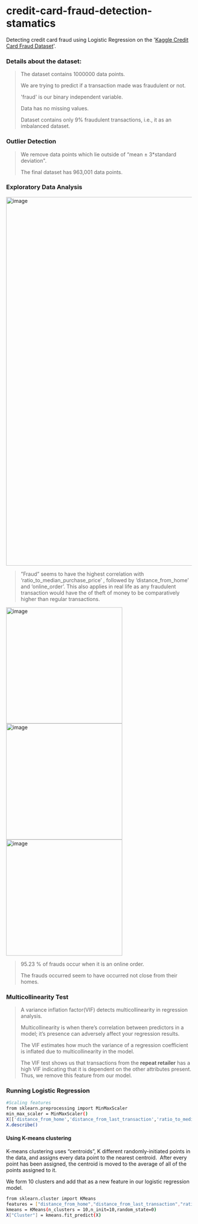 # credit-card-fraud-detection-stamatics
Detecting credit card fraud using Logistic Regression on the '[Kaggle Credit Card Fraud Dataset](https://www.kaggle.com/datasets/mlg-ulb/creditcardfraud)'.

### Details about the dataset:
> The dataset contains 1000000 data points.
>
> We are trying to predict if a transaction made was fraudulent or not.
>
> 'fraud' is our binary independent variable.
>
> Data has no missing values.
>
> Dataset contains only 9% fraudulent transactions, i.e., it as an imbalanced dataset.


### Outlier Detection
> We remove data points which lie outside of “mean ± 3*standard deviation".
> 
> The final dataset has 963,001 data points.

### Exploratory Data Analysis
<img width="1000" alt="image" src="https://github.com/akshatg20/credit-card-fraud-detection-stamatics/assets/84704822/4274ac24-0db6-4b10-a82b-cedbb5d0510a">

> ”Fraud” seems to have the highest correlation with ‘ratio_to_median_purchase_price’ , followed by ‘distance_from_home’ and ‘online_order’.
> This also applies in real life as any fraudulent transaction would have the of theft of money to be comparatively higher than regular transactions.

<img width="315" alt="image" src="https://github.com/akshatg20/credit-card-fraud-detection-stamatics/assets/84704822/d46045fa-7015-4d16-94cd-2715a9a52e4c"> <img width="315" alt="image" src="https://github.com/akshatg20/credit-card-fraud-detection-stamatics/assets/84704822/4e00413c-37df-4940-960c-8718cb2fcc52"> <img width="315" alt="image" src="https://github.com/akshatg20/credit-card-fraud-detection-stamatics/assets/84704822/67664708-93e9-4475-8052-1896bca8f2bc">

> 95.23 % of frauds occur when it is an online order.
> 
> The frauds occurred seem to have occurred not close from their homes.


### Multicollinearity Test

> A variance inflation factor(VIF) detects multicollinearity in regression analysis.
> 
> Multicollinearity is when there’s correlation between predictors  in a model; it’s presence can adversely affect your regression results.
> 
> The VIF estimates how much the variance of a regression coefficient is inflated due to multicollinearity in the model.
> 
> The VIF test shows us that transactions from the **repeat retailer** has a high VIF indicating that it is dependent on the other attributes present. Thus, we remove this feature from our model.


### Running Logistic Regression
``` bash
#Scaling features
from sklearn.preprocessing import MinMaxScaler
min_max_scaler = MinMaxScaler()
X[['distance_from_home','distance_from_last_transaction','ratio_to_median_purchase_price']] = min_max_scaler.fit_transform(X[['distance_from_home','distance_from_last_transaction','ratio_to_median_purchase_price']])
X.describe()
```
#### Using K-means clustering
K-means clustering uses “centroids”, K different randomly-initiated points in the data, and assigns every data point to the nearest centroid.  After every point has been assigned, the centroid is moved to the average of all of the points assigned to it.  

We form 10 clusters and add that as a new feature in our logistic regression model.

``` bash
from sklearn.cluster import KMeans
features = ["distance_from_home","distance_from_last_transaction","ratio_to_median_purchase_price"]
kmeans = KMeans(n_clusters = 10,n_init=10,random_state=0)
X["Cluster"] = kmeans.fit_predict(X)
```












